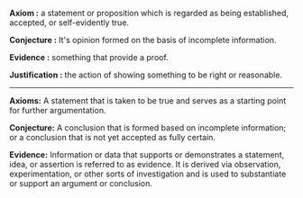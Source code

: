 

**Axiom :** a statement or proposition which is regarded as being established, accepted, or self-evidently true.

**Conjecture :** It's opinion formed on the basis of incomplete information.

**Evidence :** something that provide a proof.

**Justification :** the action of showing something to be right or reasonable.

---

**Axioms:** A statement that is taken to be true and serves as a starting point for further argumentation.

**Conjecture:** A conclusion that is formed based on incomplete information; or a conclusion that is not yet accepted as fully certain.

**Evidence:** Information or data that supports or demonstrates a statement, idea, or assertion is referred to as evidence. It is derived via observation, experimentation, or other sorts of investigation and is used to substantiate or support an argument or conclusion.

